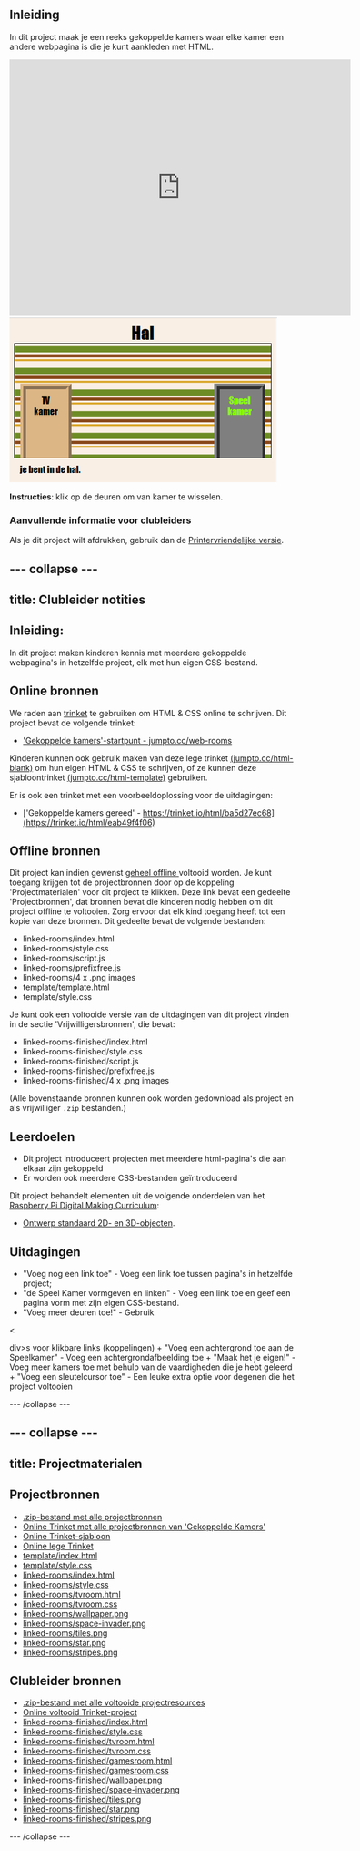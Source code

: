 ## Inleiding

In dit project maak je een reeks gekoppelde kamers waar elke kamer een andere webpagina is die je kunt aankleden met HTML.

<div class="trinket">
  <iframe src="https://trinket.io/embed/html/eab49f4f06?outputOnly=true&start=result" width="600" height="450" frameborder="0" marginwidth="0" marginheight="0" allowfullscreen>
  </iframe>
  <img src="images/rooms-hall-finished.png">
</div>

**Instructies**: klik op de deuren om van kamer te wisselen.

### Aanvullende informatie voor clubleiders

Als je dit project wilt afdrukken, gebruik dan de [Printervriendelijke versie](https://projects.raspberrypi.org/en/projects/linked-rooms/print).

## \--- collapse \---

## title: Clubleider notities

## Inleiding:

In dit project maken kinderen kennis met meerdere gekoppelde webpagina's in hetzelfde project, elk met hun eigen CSS-bestand.

## Online bronnen

We raden aan [trinket](https://trinket.io/) te gebruiken om HTML & CSS online te schrijven. Dit project bevat de volgende trinket:

* ['Gekoppelde kamers'-startpunt - jumpto.cc/web-rooms](https://trinket.io/html/f1486ddb24)

Kinderen kunnen ook gebruik maken van deze lege trinket [(jumpto.cc/html-blank)](http://jumpto.cc/html-blank) om hun eigen HTML & CSS te schrijven, of ze kunnen deze sjabloontrinket [(jumpto.cc/html-template)](http://jumpto.cc/html-template) gebruiken.

Er is ook een trinket met een voorbeeldoplossing voor de uitdagingen:

* ['Gekoppelde kamers gereed' - https://trinket.io/html/ba5d27ec68](https://trinket.io/html/eab49f4f06)

## Offline bronnen

Dit project kan indien gewenst [geheel offline ](https://www.codeclubprojects.org/en-GB/resources/webdev-working-offline/) voltooid worden. Je kunt toegang krijgen tot de projectbronnen door op de koppeling 'Projectmaterialen' voor dit project te klikken. Deze link bevat een gedeelte 'Projectbronnen', dat bronnen bevat die kinderen nodig hebben om dit project offline te voltooien. Zorg ervoor dat elk kind toegang heeft tot een kopie van deze bronnen. Dit gedeelte bevat de volgende bestanden:

* linked-rooms/index.html
* linked-rooms/style.css
* linked-rooms/script.js
* linked-rooms/prefixfree.js
* linked-rooms/4 x .png images
* template/template.html
* template/style.css

Je kunt ook een voltooide versie van de uitdagingen van dit project vinden in de sectie 'Vrijwilligersbronnen', die bevat:

* linked-rooms-finished/index.html
* linked-rooms-finished/style.css
* linked-rooms-finished/script.js
* linked-rooms-finished/prefixfree.js
* linked-rooms-finished/4 x .png images

(Alle bovenstaande bronnen kunnen ook worden gedownload als project en als vrijwilliger `.zip` bestanden.)

## Leerdoelen

* Dit project introduceert projecten met meerdere html-pagina's die aan elkaar zijn gekoppeld
* Er worden ook meerdere CSS-bestanden geïntroduceerd

Dit project behandelt elementen uit de volgende onderdelen van het [Raspberry Pi Digital Making Curriculum](http://rpf.io/curriculum):

* [Ontwerp standaard 2D- en 3D-objecten](https://www.raspberrypi.org/curriculum/design/creator).

## Uitdagingen

* "Voeg nog een link toe" - Voeg een link toe tussen pagina's in hetzelfde project;
* "de Speel Kamer vormgeven en linken" - Voeg een link toe en geef een pagina vorm met zijn eigen CSS-bestand. 
* "Voeg meer deuren toe!" - Gebruik 

<

div>s voor klikbare links (koppelingen) + "Voeg een achtergrond toe aan de Speelkamer" - Voeg een achtergrondafbeelding toe + "Maak het je eigen!" - Voeg meer kamers toe met behulp van de vaardigheden die je hebt geleerd + "Voeg een sleutelcursor toe" - Een leuke extra optie voor degenen die het project voltooien

\--- /collapse \---

## \--- collapse \---

## title: Projectmaterialen

## Projectbronnen

* [.zip-bestand met alle projectbronnen](resources/rooms-project-resources.zip)
* [Online Trinket met alle projectbronnen van 'Gekoppelde Kamers'](http://jumpto.cc/web-rooms)
* [Online Trinket-sjabloon](http://jumpto.cc/trinket-template)
* [Online lege Trinket](http://jumpto.cc/trinket-blank)
* [template/index.html](resources/template-index.html)
* [template/style.css](resources/template-style.css)
* [linked-rooms/index.html](resources/linked-rooms-index.html)
* [linked-rooms/style.css](resources/linked-rooms-style.css)
* [linked-rooms/tvroom.html](resources/linked-rooms-tvroom.html)
* [linked-rooms/tvroom.css](resources/linked-rooms-tvroom.css)
* [linked-rooms/wallpaper.png](resources/linked-rooms-wallpaper.png)
* [linked-rooms/space-invader.png](resources/linked-rooms-space-invader.png)
* [linked-rooms/tiles.png](resources/linked-rooms-tiles.png)
* [linked-rooms/star.png](resources/linked-rooms-star.png)
* [linked-rooms/stripes.png](resources/linked-rooms-stripes.png)

## Clubleider bronnen

* [.zip-bestand met alle voltooide projectresources](resources/rooms-volunteer-resources.zip)
* [Online voltooid Trinket-project](https://trinket.io/html/eab49f4f06)
* [linked-rooms-finished/index.html](resources/linked-rooms-finished-index.html)
* [linked-rooms-finished/style.css](resources/linked-rooms-finished-style.css)
* [linked-rooms-finished/tvroom.html](resources/linked-rooms-finished-tvroom.html)
* [linked-rooms-finished/tvroom.css](resources/linked-rooms-finished-tvroom.css)
* [linked-rooms-finished/gamesroom.html](resources/linked-rooms-finished-gamesroom.html)
* [linked-rooms-finished/gamesroom.css](resources/linked-rooms-finished-gamesroom.css)
* [linked-rooms-finished/wallpaper.png](resources/linked-rooms-finished-wallpaper.png)
* [linked-rooms-finished/space-invader.png](resources/linked-rooms-finished-space-invader.png)
* [linked-rooms-finished/tiles.png](resources/linked-rooms-finished-tiles.png)
* [linked-rooms-finished/star.png](resources/linked-rooms-finished-star.png)
* [linked-rooms-finished/stripes.png](resources/linked-rooms-finished-stripes.png)

\--- /collapse \---